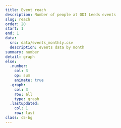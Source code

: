 ```yaml
---
title: Event reach
description: Number of people at ODI Leeds events
slug: reach
order: 20
start: 1
end: 1
data:
  src: data/events_monthly.csv
  description: events data by month
summary: number
detail: graph
else:
  .number:
    col: 3
    op: sum
    animate: true
  .graph:
    col: 3
    row: all
    type: graph
  .lastupdated:
    col: 1
    row: last
class: c5-bg
---
```


